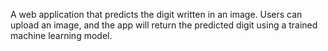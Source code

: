 A web application that predicts the digit written in an image. Users can upload an image, and the app will return the predicted digit using a trained machine learning model.
